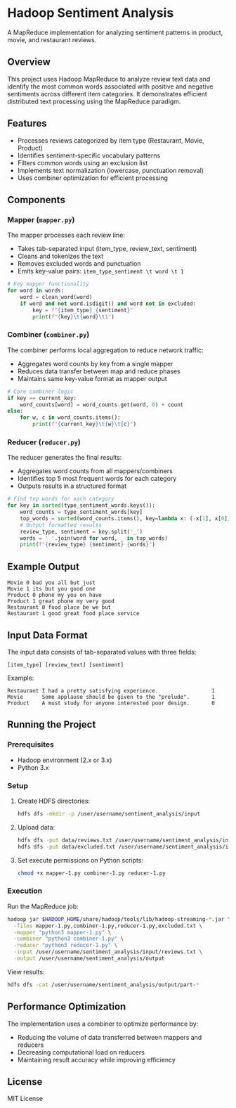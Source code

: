 # Hadoop Sentiment Analysis

A MapReduce implementation for analyzing sentiment patterns in product, movie, and restaurant reviews.

## Overview

This project uses Hadoop MapReduce to analyze review text data and identify the most common words associated with positive and negative sentiments across different item categories. It demonstrates efficient distributed text processing using the MapReduce paradigm.

## Features

- Processes reviews categorized by item type (Restaurant, Movie, Product)
- Identifies sentiment-specific vocabulary patterns
- Filters common words using an exclusion list
- Implements text normalization (lowercase, punctuation removal)
- Uses combiner optimization for efficient processing

## Components

### Mapper (`mapper.py`)

The mapper processes each review line:
- Takes tab-separated input (item_type, review_text, sentiment)
- Cleans and tokenizes the text
- Removes excluded words and punctuation
- Emits key-value pairs: `item_type_sentiment \t word \t 1`

```python
# Key mapper functionality
for word in words:
    word = clean_word(word)
    if word and not word.isdigit() and word not in excluded:
        key = f"{item_type}_{sentiment}"
        print(f"{key}\t{word}\t1")
```

### Combiner (`combiner.py`)

The combiner performs local aggregation to reduce network traffic:
- Aggregates word counts by key from a single mapper
- Reduces data transfer between map and reduce phases
- Maintains same key-value format as mapper output

```python
# Core combiner logic
if key == current_key:
    word_counts[word] = word_counts.get(word, 0) + count
else:
    for w, c in word_counts.items():
        print(f"{current_key}\t{w}\t{c}")
```

### Reducer (`reducer.py`)

The reducer generates the final results:
- Aggregates word counts from all mappers/combiners
- Identifies top 5 most frequent words for each category
- Outputs results in a structured format

```python
# Find top words for each category
for key in sorted(type_sentiment_words.keys()):
    word_counts = type_sentiment_words[key]
    top_words = sorted(word_counts.items(), key=lambda x: (-x[1], x[0]))[:5]
    # Output formatted results
    review_type, sentiment = key.split('_')
    words = ' '.join(word for word, _ in top_words)
    print(f"{review_type} {sentiment} {words}")
```

## Example Output

```
Movie 0 bad you all but just
Movie 1 its but you good one
Product 0 phone my you on have
Product 1 great phone my very good
Restaurant 0 food place be we but
Restaurant 1 good great food place service
```

## Input Data Format

The input data consists of tab-separated values with three fields:
```
[item_type] [review_text] [sentiment]
```

Example:
```
Restaurant I had a pretty satisfying experience.                 1
Movie      Some applause should be given to the "prelude".       1
Product    A must study for anyone interested poor design.       0
```

## Running the Project

### Prerequisites
- Hadoop environment (2.x or 3.x)
- Python 3.x

### Setup

1. Create HDFS directories:
   ```bash
   hdfs dfs -mkdir -p /user/username/sentiment_analysis/input
   ```

2. Upload data:
   ```bash
   hdfs dfs -put data/reviews.txt /user/username/sentiment_analysis/input/
   hdfs dfs -put data/excluded.txt /user/username/sentiment_analysis/input/
   ```

3. Set execute permissions on Python scripts:
   ```bash
   chmod +x mapper-1.py combiner-1.py reducer-1.py
   ```

### Execution

Run the MapReduce job:

```bash
hadoop jar $HADOOP_HOME/share/hadoop/tools/lib/hadoop-streaming-*.jar \
  -files mapper-1.py,combiner-1.py,reducer-1.py,excluded.txt \
  -mapper "python3 mapper-1.py" \
  -combiner "python3 combiner-1.py" \
  -reducer "python3 reducer-1.py" \
  -input /user/username/sentiment_analysis/input/reviews.txt \
  -output /user/username/sentiment_analysis/output
```

View results:
```bash
hdfs dfs -cat /user/username/sentiment_analysis/output/part-*
```

## Performance Optimization

The implementation uses a combiner to optimize performance by:
- Reducing the volume of data transferred between mappers and reducers
- Decreasing computational load on reducers
- Maintaining result accuracy while improving efficiency

## License

MIT License
